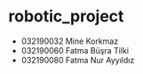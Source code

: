 # robotic_project
- 032190032 Mine Korkmaz
- 032190060 Fatma Büşra Tilki
- 032190080 Fatma Nur Ayyıldız
